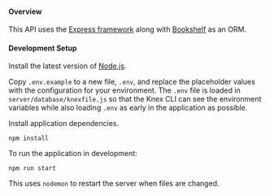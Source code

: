 #### Overview

This API uses the [Express framework](http://expressjs.com) along with [Bookshelf](http://bookshelfjs.org) as an ORM.

#### Development Setup

Install the latest version of [Node.js](https://nodejs.org/en/).

Copy `.env.example` to a new file, `.env`, and replace the placeholder values with the configuration for your environment. The `.env` file is loaded in `server/database/knexfile.js` so that the Knex CLI can see the environment variables while also loading `.env` as early in the application as possible.

Install application dependencies.
```
npm install
```
To run the application in development:
```
npm run start
```
This uses `nodemon` to restart the server when files are changed.
